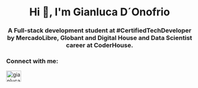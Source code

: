 <h1 align="center">Hi 👋, I'm Gianluca D´Onofrio</h1>
<h3 align="center">A Full-stack development student at #CertifiedTechDeveloper by MercadoLibre, Globant and Digital House and Data Scientist career at CoderHouse.</h3>

<h3 align="left">Connect with me:</h3>
<p align="left">
<a href="https://linkedin.com/in/gianlucadonofrio" target="blank"><img align="center" src="https://raw.githubusercontent.com/rahuldkjain/github-profile-readme-generator/master/src/images/icons/Social/linked-in-alt.svg" alt="gianlucadonofrio" height="30" width="40" /></a>
</p>
